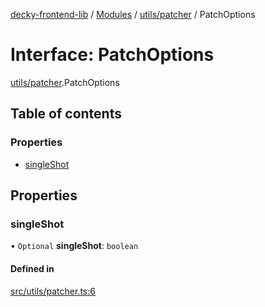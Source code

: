 [decky-frontend-lib](../README.md) / [Modules](../modules.md) / [utils/patcher](../modules/utils_patcher.md) / PatchOptions

# Interface: PatchOptions

[utils/patcher](../modules/utils_patcher.md).PatchOptions

## Table of contents

### Properties

- [singleShot](utils_patcher.PatchOptions.md#singleshot)

## Properties

### singleShot

• `Optional` **singleShot**: `boolean`

#### Defined in

[src/utils/patcher.ts:6](https://github.com/SteamDeckHomebrew/decky-frontend-lib/blob/9723854/src/utils/patcher.ts#L6)
